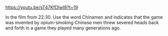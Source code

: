 
https://youtu.be/sT47KfDlwI8?t=19

In the film from 22:30. Use the word Chinamen and indicates that the game was invented by opium-smoking Chinese men threw severed heads back and forth in a game they played many generations ago. 


